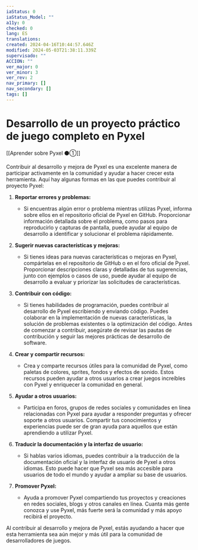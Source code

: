 ```yaml
---
iaStatus: 0
iaStatus_Model: ""
a11y: 0
checked: 0
lang: ES
translations: 
created: 2024-04-16T10:44:57.646Z
modified: 2024-05-03T21:38:11.339Z
supervisado: ""
ACCION: ""
ver_major: 0
ver_minor: 3
ver_rev: 2
nav_primary: []
nav_secondary: []
tags: []
---
```

# Desarrollo de un proyecto práctico de juego completo en Pyxel

[[Aprender sobre Pyxel  ⚫①]]

Contribuir al desarrollo y mejora de Pyxel es una excelente manera de participar activamente en la comunidad y ayudar a hacer crecer esta herramienta. Aquí hay algunas formas en las que puedes contribuir al proyecto Pyxel:

1. **Reportar errores y problemas:**
   - Si encuentras algún error o problema mientras utilizas Pyxel, informa sobre ellos en el repositorio oficial de Pyxel en GitHub. Proporcionar información detallada sobre el problema, como pasos para reproducirlo y capturas de pantalla, puede ayudar al equipo de desarrollo a identificar y solucionar el problema rápidamente.

2. **Sugerir nuevas características y mejoras:**
   - Si tienes ideas para nuevas características o mejoras en Pyxel, compártelas en el repositorio de GitHub o en el foro oficial de Pyxel. Proporcionar descripciones claras y detalladas de tus sugerencias, junto con ejemplos o casos de uso, puede ayudar al equipo de desarrollo a evaluar y priorizar las solicitudes de características.

3. **Contribuir con código:**
   - Si tienes habilidades de programación, puedes contribuir al desarrollo de Pyxel escribiendo y enviando código. Puedes colaborar en la implementación de nuevas características, la solución de problemas existentes o la optimización del código. Antes de comenzar a contribuir, asegúrate de revisar las pautas de contribución y seguir las mejores prácticas de desarrollo de software.

4. **Crear y compartir recursos:**
   - Crea y comparte recursos útiles para la comunidad de Pyxel, como paletas de colores, sprites, fondos y efectos de sonido. Estos recursos pueden ayudar a otros usuarios a crear juegos increíbles con Pyxel y enriquecer la comunidad en general.

5. **Ayudar a otros usuarios:**
   - Participa en foros, grupos de redes sociales y comunidades en línea relacionadas con Pyxel para ayudar a responder preguntas y ofrecer soporte a otros usuarios. Compartir tus conocimientos y experiencias puede ser de gran ayuda para aquellos que están aprendiendo a utilizar Pyxel.

6. **Traducir la documentación y la interfaz de usuario:**
   - Si hablas varios idiomas, puedes contribuir a la traducción de la documentación oficial y la interfaz de usuario de Pyxel a otros idiomas. Esto puede hacer que Pyxel sea más accesible para usuarios de todo el mundo y ayudar a ampliar su base de usuarios.

7. **Promover Pyxel:**
   - Ayuda a promover Pyxel compartiendo tus proyectos y creaciones en redes sociales, blogs y otros canales en línea. Cuanta más gente conozca y use Pyxel, más fuerte será la comunidad y más apoyo recibirá el proyecto.

Al contribuir al desarrollo y mejora de Pyxel, estás ayudando a hacer que esta herramienta sea aún mejor y más útil para la comunidad de desarrolladores de juegos.